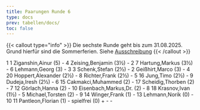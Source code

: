 ```yaml
---
title: Paarungen Runde 6
type: docs
prev: tabellen/docs/
toc: false
---
```


{{< callout type="info" >}}
Die sechste Runde geht bis zum 31.08.2025. Grund hierfür sind die Sommerferien. Siehe <a href="https://vm.ilmenauer-schachverein.de/2025/ausschreibung/">Ausschreibung</a>
{{< /callout >}}

<runde>
1	1	Ziganshin,Ainur		(5)	-	4	Zeising,Benjamin		(3½)		-		 
2	7	Hartung,Markus		(3½)	-	6	Lehmann,Georg		(3)		-		 
3	3	Schenk,Stefan		(2½)	-	2	Geißhirt,Marco		(3)		-		 
4	20	Hoppert,Alexander		(2½)	-	8	Richter,Frank		(2½)		-		 
5	16	Jung,Timo		(2½)	-	9	Dudeja,Iresh		(2½)		-		 
6	15	Cakmakci,Muhammed		(2)	-	17	Scheidig,Thorben		(2)		-		 
7	12	Görlach,Hanna		(2)	-	10	Eisenbach,Markus,Dr.		(2)		-		 
8	18	Krasnov,Ivan		(1½)	-	5	Michael,Torsten		(2)		-		 
9	14	Winger,Frank		(1)	-	13	Lehmann,Norik		(0)		-		 
10	11	Pantleon,Florian		(1)	-		spielfrei		(0)	+	-	-

</runde>
